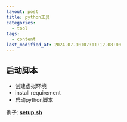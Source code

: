 ```yaml
---
layout: post
title: python工具
categories:
  - tool
tags:
  - content
last_modified_at: 2024-07-10T07:11:12-08:00
---
```

## 启动脚本

- 创建虚拟环境
- install requirement
- 启动python脚本

例子: [**setup.sh**](https://gist.github.com/roshameow/607395fddc91bf77be3a2f2216fac55e#file-setup-sh) 
